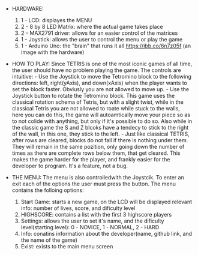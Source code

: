 - HARDWARE: 
     1. 1 - LCD: displayes the MENU
     2. 2 - 8 by 8 LED Matrix: where the actual game takes place
     3. 2 - MAX2791 driver: allows for an easier control of the matrices
     4. 1 - Joystick: allows the user to control the menu or play the game
     5. 1 - Arduino Uno: the "brain" that runs it all
     https://ibb.co/6n7z05f (an image with the hardware)
   
 - HOW TO PLAY:
     Since TETRIS is one of the most iconic games of all time, the user should have no problem playing the game. The controls are intuitive:
       - Use the Joystick to move the Tetromino block to the following directions: left, right(yAxis), and down(xAxis) when the player wants
     to set the block faster. Obviusly you are not allowed to move up.
       - Use the Joystick button to rotate the Tetromino block. This game uses the classical rotation schema of Tetris, but with a slight 
     twist, while in the classical Tetris you are not allowed to roate while stuck to the walls, here you can do this, the game will
     autoamtically move your piece so as to not colide with anything, but only if it's possible to do so. Also while in the classic game
     the S and Z blcoks have a tendecy to stick to the right of the wall, in this one, they stick to the left.
       - Just like classical TETRIS, after rows are cleared, blocks do not fall if there is nothing under them. They will remain in the same
     pozition, only going down the number of times as there are complete rows below them, that get cleared. This makes the game harder for
     the player, and frankly easier for the developer to program. It's a feature, not a bug.
  
  - THE MENU:
       The menu is also controlledwith the Joystcik. To enter an exit each of the options the user must press the button. The menu
    contains the folloing options:
       1. Start Game: starts a new game, on the LCD will be displayed relevant info: number of lives, score, and dificulty level
       2. HIGHSCORE: contains a list with the first 3 highscore players
       3. Settings: allows the user to set it's name, and the dificulty level(starting level): 0 - NOVICE, 1 - NORMAL, 2 - HARD
       4. Info: conatins information about the developer(name, github link, and the name of the game)
       5. Exist: exists to the main menu screen
